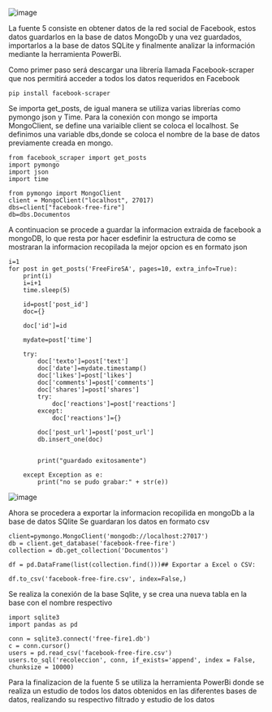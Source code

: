 
![image](https://user-images.githubusercontent.com/74840012/156655326-585a756c-fda3-4575-ae1a-10318e135a8c.PNG)

La fuente 5 consiste en obtener datos de la red social de Facebook, estos datos guardarlos en la base de datos MongoDb y una vez guardados, importarlos a la base de datos SQLite y finalmente analizar la información mediante la herramienta PowerBi. 


Como primer paso será descargar una librería llamada Facebook-scraper que nos permitirá acceder a todos los datos requeridos en Facebook 
```
pip install facebook-scraper
```
Se importa get_posts, de igual manera se utiliza varias librerías como pymongo json y Time. 
Para la conexión con mongo se importa MongoClient, se define una variaible client se coloca el localhost.
Se definimos una variable dbs,donde se coloca el nombre de la base de datos previamente creada en mongo. 
```
from facebook_scraper import get_posts
import pymongo
import json
import time

from pymongo import MongoClient
client = MongoClient("localhost", 27017)
dbs=client["facebook-free-fire"]
db=dbs.Documentos 
```

A continuacion se procede a guardar la informacion extraida de facebook a mongoDB, lo que resta por hacer esdefinir la estructura de como se mostraran la informacion recopilada la mejor opcion es en formato json
```
i=1
for post in get_posts('FreeFireSA', pages=10, extra_info=True):
    print(i)
    i=i+1
    time.sleep(5)
    
    id=post['post_id']
    doc={}
     
    doc['id']=id
    
    mydate=post['time']
    
    try:
        doc['texto']=post['text']
        doc['date']=mydate.timestamp()
        doc['likes']=post['likes']
        doc['comments']=post['comments']
        doc['shares']=post['shares']
        try:
            doc['reactions']=post['reactions']
        except:
            doc['reactions']={}

        doc['post_url']=post['post_url']
        db.insert_one(doc)              

    
        print("guardado exitosamente")

    except Exception as e:    
        print("no se pudo grabar:" + str(e))
```
![image](https://user-images.githubusercontent.com/74801652/156792845-21abcd51-397e-4475-bb8b-2f14144ecf20.png)


Ahora se procedera a exportar la informacion recopilida en mongoDb a la base de datos SQlite
Se guardaran los datos en formato csv
```
client=pymongo.MongoClient('mongodb://localhost:27017')
db = client.get_database('facebook-free-fire')
collection = db.get_collection('Documentos')

df = pd.DataFrame(list(collection.find()))## Exportar a Excel o CSV:

df.to_csv('facebook-free-fire.csv', index=False,)

```
Se realiza la conexión de la base Sqlite, y se crea una nueva tabla en la base con el nombre respectivo

```
import sqlite3
import pandas as pd

conn = sqlite3.connect('free-fire1.db')
c = conn.cursor()
users = pd.read_csv('facebook-free-fire.csv')
users.to_sql('recoleccion', conn, if_exists='append', index = False, chunksize = 10000)
```
Para la finalizacion de la fuente 5 se utiliza la herramienta PowerBi donde se realiza un estudio de todos los datos obtenidos en las diferentes bases de datos, realizando su respectivo filtrado y estudio de los datos
